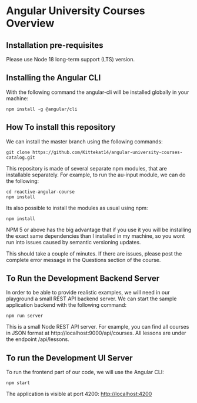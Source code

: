 # Angular University Courses Overview

## Installation pre-requisites

Please use Node 18 long-term support (LTS) version.

## Installing the Angular CLI

With the following command the angular-cli will be installed globally in your machine:

    npm install -g @angular/cli

## How To install this repository

We can install the master branch using the following commands:

    git clone https://github.com/Kittekat14/angular-university-courses-catalog.git

This repository is made of several separate npm modules, that are installable separately. For example, to run the au-input module, we can do the following:

    cd reactive-angular-course
    npm install

Its also possible to install the modules as usual using npm:

    npm install

NPM 5 or above has the big advantage that if you use it you will be installing the exact same dependencies than I installed in my machine, so you wont run into issues caused by semantic versioning updates.

This should take a couple of minutes. If there are issues, please post the complete error message in the Questions section of the course.

## To Run the Development Backend Server

In order to be able to provide realistic examples, we will need in our playground a small REST API backend server. We can start the sample application backend with the following command:

    npm run server

This is a small Node REST API server. For example, you can find all courses in JSON format at http://localhost:9000/api/courses. All lessons are under the endpoint /api/lessons.

## To run the Development UI Server

To run the frontend part of our code, we will use the Angular CLI:

    npm start

The application is visible at port 4200: [http://localhost:4200](http://localhost:4200)
